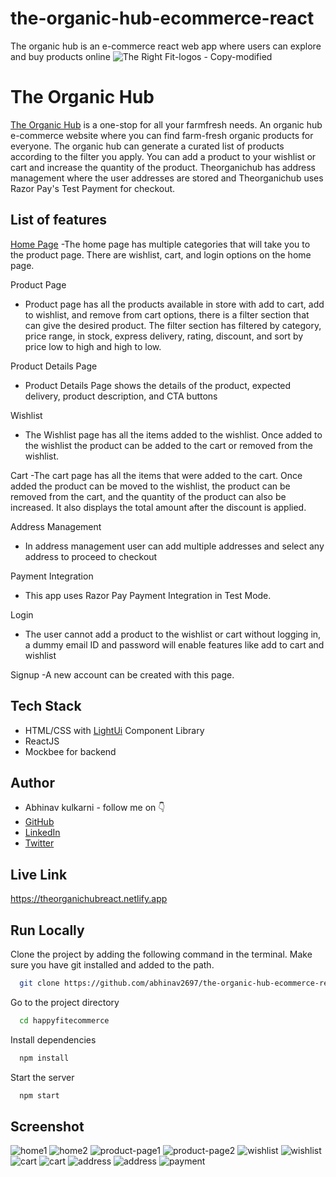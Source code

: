 # the-organic-hub-ecommerce-react
The organic hub is an e-commerce react web app where users can explore and buy products online
![The Right Fit-logos - Copy-modified](https://img.freepik.com/free-vector/100-organic-quality-food-green-sticker-label-design_1017-25574.jpg?size=338&ext=jpg&ga=GA1.1.1700460183.1713052800&semt=ais)


# The Organic Hub

[The Organic Hub](https://theorganichubreact.netlify.app/) is a one-stop for all your farmfresh needs. An organic hub e-commerce website where you can find farm-fresh organic products for everyone. The organic hub  can generate a curated list of products according to the filter you apply. You can add a product to your wishlist or cart and increase the quantity of the product. Theorganichub has address management where the user addresses are stored and Theorganichub uses Razor Pay's Test Payment for checkout.


## List of features
[Home Page](https://theorganichubreact.netlify.app/)
-The home page has multiple categories that will take you to the product page. There are wishlist, cart, and login options on the home page.

Product Page
-   Product page has all the products available in store with add to cart, add to wishlist, and remove from cart options, there is a filter section that can give the desired product. The filter section has filtered by category, price range, in stock, express delivery, rating, discount, and sort by price low to high and high to low.

Product Details Page
-   Product Details Page shows the details of the product, expected delivery, product description, and CTA buttons

Wishlist
-   The Wishlist page has all the items added to the wishlist. Once added to the wishlist the product can be added to the cart or removed from the wishlist.

Cart
-The cart page has all the items that were added to the cart. Once added the product can be moved to the wishlist, the product can be removed from the cart, and the quantity of the product can also be increased. It also displays the total amount after the discount is applied.

Address Management
-   In address management user can add multiple addresses and select any address to proceed to checkout

Payment Integration
-   This app uses Razor Pay Payment Integration in Test Mode.

Login
-   The user cannot add a product to the wishlist or cart without logging in, a dummy email ID and password will enable features like add to cart and wishlist

Signup
-A new account can be created with this page.



## Tech Stack

- HTML/CSS with [LightUi](https://uilight.netlify.app/) Component Library
- ReactJS
- Mockbee for backend


## Author

-   Abhinav kulkarni - follow me on 👇
-   [GitHub](https://www.github.com/abhinav2697)
-   [LinkedIn](https://www.linkedin.com/in/abhinav-kulkarni-95103588/)
-   [Twitter](https://twitter.com/abhinav2697)


## Live Link

https://theorganichubreact.netlify.app


## Run Locally

Clone the project by adding the following command in the terminal.
Make sure you have git installed and added to the path.

```bash
  git clone https://github.com/abhinav2697/the-organic-hub-ecommerce-react.git
```

Go to the project directory

```bash
  cd happyfitecommerce
```

Install dependencies

```bash
  npm install
```

Start the server

```bash
  npm start
```

<!--## Demo Video-->





## Screenshot
![home1](https://github.com/abhinav2697/the-organic-hub-ecommerce-react/blob/e75ceb8617b2cbd79482b955ca4c0ddb9f8c0568/happyfitecommerce/src/assets/Homepage.png)
![home2]()
![product-page1](https://github.com/abhinav2697/the-organic-hub-ecommerce-react/blob/ba8d64264ec8a49a9072e41793ec04e4529c61f2/happyfitecommerce/src/assets/products.png)
![product-page2](https://github.com/abhinav2697/the-organic-hub-ecommerce-react/blob/28bcf2bac0e453765dc91e185a1ec9eb8eeaf205/happyfitecommerce/src/assets/producta.jpg.png)
![wishlist](https://github.com/abhinav2697/the-organic-hub-ecommerce-react/blob/9df64e875412496f3c72021192d345827cd25309/happyfitecommerce/src/assets/productb.png)
![wishlist](https://github.com/abhinav2697/the-organic-hub-ecommerce-react/blob/7be490f367be68da03f2ff5f231477797e74adf8/happyfitecommerce/src/assets/productsc.png)
![cart](https://github.com/abhinav2697/the-organic-hub-ecommerce-react/blob/7a04129b57cb8223a20b2befd4f462c8b27ca495/happyfitecommerce/src/assets/productsd.png)
![cart](https://github.com/abhinav2697/the-organic-hub-ecommerce-react/blob/6af0b3e52be96c6d07dbe671de01f4b06e0e9c84/happyfitecommerce/src/assets/productse.png)
![address](https://github.com/abhinav2697/the-organic-hub-ecommerce-react/blob/d69d11c3458b8d4a2997455523738cb03cbac54d/happyfitecommerce/src/assets/productsf.png)
![address](https://github.com/abhinav2697/the-organic-hub-ecommerce-react/blob/85fa86cdc6ec9d58ae563f7a81d429a07516450b/happyfitecommerce/src/assets/productsg.png)
![payment](https://github.com/abhinav2697/the-organic-hub-ecommerce-react/blob/1f59368e5a836ba556026e480bb7c4a5fb3b604d/happyfitecommerce/src/assets/productsh.png)
